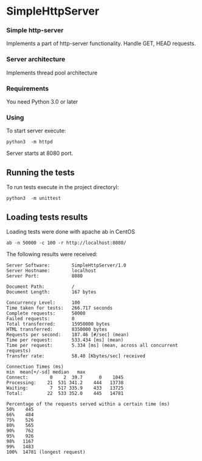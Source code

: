 # SimpleHttpServer

### Simple http-server

Implements a part of http-server functionality. Handle GET, HEAD requests.

### Server architecture

Implements thread pool architecture

### Requirements

You need Python 3.0 or later

### Using

To start server execute:

```
python3  -m httpd
```  

Server starts at 8080 port. 


## Running the tests

To run tests execute in the project directoryl:

```
python3  -m unittest 
```  

## Loading tests results

Loading tests were done with apache ab in CentOS

```
ab -n 50000 -c 100 -r http://localhost:8080/
```

The following results were received:

```
Server Software:        SimpleHttpServer/1.0
Server Hostname:        localhost
Server Port:            8080

Document Path:          /
Document Length:        167 bytes

Concurrency Level:      100
Time taken for tests:   266.717 seconds
Complete requests:      50000
Failed requests:        0
Total transferred:      15950000 bytes
HTML transferred:       8350000 bytes
Requests per second:    187.46 [#/sec] (mean)
Time per request:       533.434 [ms] (mean)
Time per request:       5.334 [ms] (mean, across all concurrent requests)
Transfer rate:          58.40 [Kbytes/sec] received

Connection Times (ms)
min  mean[+/-sd] median   max
Connect:        0    2  39.7      0    1045
Processing:    21  531 341.2    444   13738
Waiting:        7  517 335.9    433   13725
Total:         22  533 352.0    445   14781

Percentage of the requests served within a certain time (ms)
50%    445
66%    484
75%    526
80%    565
90%    762
95%    926
98%   1167
99%   1483
100%  14781 (longest request)
```

